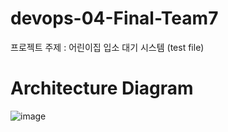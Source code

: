 # devops-04-Final-Team7
프로젝트 주제 : 어린이집 입소 대기 시스템 (test file)

# Architecture Diagram
![image](https://github.com/cs-devops-bootcamp/devops-04-Final-Team7/assets/106210881/3e1f4b7f-89c3-41e8-b217-e332e38acd78)
